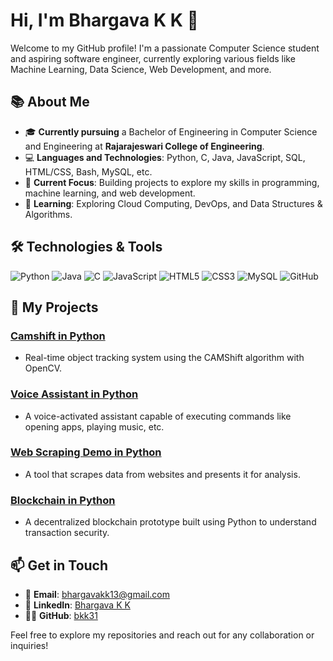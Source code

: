 # Hi, I'm Bhargava K K 👋

Welcome to my GitHub profile! I'm a passionate Computer Science student and aspiring software engineer, currently exploring various fields like Machine Learning, Data Science, Web Development, and more.

## 📚 About Me

- 🎓 **Currently pursuing** a Bachelor of Engineering in Computer Science and Engineering at **Rajarajeswari College of Engineering**.
- 💻 **Languages and Technologies**: Python, C, Java, JavaScript, SQL, HTML/CSS, Bash, MySQL, etc.
- 🔭 **Current Focus**: Building projects to explore my skills in programming, machine learning, and web development.
- 🌱 **Learning**: Exploring Cloud Computing, DevOps, and Data Structures & Algorithms.

## 🛠️ Technologies & Tools

![Python](https://img.shields.io/badge/Python-3776AB?style=flat&logo=python&logoColor=white)
![Java](https://img.shields.io/badge/Java-007396?style=flat&logo=java&logoColor=white)
![C](https://img.shields.io/badge/C-A8B9CC?style=flat&logo=c&logoColor=white)
![JavaScript](https://img.shields.io/badge/JavaScript-F7DF1E?style=flat&logo=javascript&logoColor=black)
![HTML5](https://img.shields.io/badge/HTML5-E34F26?style=flat&logo=html5&logoColor=white)
![CSS3](https://img.shields.io/badge/CSS3-1572B6?style=flat&logo=css3&logoColor=white)
![MySQL](https://img.shields.io/badge/MySQL-4479A1?style=flat&logo=mysql&logoColor=white)
![GitHub](https://img.shields.io/badge/GitHub-181717?style=flat&logo=github&logoColor=white)

## 📌 My Projects

### [Camshift in Python](https://github.com/BKK31/camshift)
- Real-time object tracking system using the CAMShift algorithm with OpenCV.

### [Voice Assistant in Python](https://github.com/BKK31/assistant)
- A voice-activated assistant capable of executing commands like opening apps, playing music, etc.

### [Web Scraping Demo in Python](https://github.com/BKK31/web-scraping)
- A tool that scrapes data from websites and presents it for analysis.

### [Blockchain in Python](https://github.com/BKK31/blockchain)
- A decentralized blockchain prototype built using Python to understand transaction security.

## 📫 Get in Touch

- 📧 **Email**: [bhargavakk13@gmail.com](mailto:bhargavakk13@gmail.com)
- 💼 **LinkedIn**: [Bhargava K K](https://www.linkedin.com/in/bhargava-k-k)
- 🧑‍💻 **GitHub**: [bkk31](https://github.com/bkk31)

Feel free to explore my repositories and reach out for any collaboration or inquiries!
